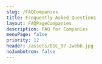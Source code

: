 ```yaml
---
slug: /FAQCompanies
title: Frequently Asked Questions
layout: FAQPageCompanies
description: FAQ for Companies
menuPage: false
priority: 12
header: /assets/DSC_97-1webb.jpg
noJumbotron: false
---
```



